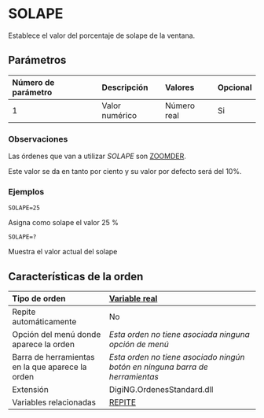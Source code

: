 # SOLAPE

Establece el valor del porcentaje de solape de la ventana.

## Parámetros

| Número de parámetro | Descripción | Valores | Opcional |
| :--- | :--- | :--- | :--- |
| 1 | Valor numérico | Número real | Si |

### Observaciones

Las órdenes que van a utilizar _SOLAPE_ son [ZOOMDER](/digi3d-net/referencia/ventana-de-dibujo/ordenes/z/zoomder.md).

Este valor se da en tanto por ciento y su valor por defecto será del 10%.

### Ejemplos

`SOLAPE=25`

Asigna como solape el valor 25 %

`SOLAPE=?`

Muestra el valor actual del solape

## Características de la orden

| Tipo de orden | [Variable real](solape.md) |
| :--- | :--- |
| Repite automáticamente | No |
| Opción del menú donde aparece la orden | _Esta orden no tiene asociada ninguna opción de menú_ |
| Barra de herramientas en la que aparece la orden | _Esta orden no tiene asociado ningún botón en ninguna barra de herramientas_ |
| Extensión | DigiNG.OrdenesStandard.dll |
| Variables relacionadas | [REPITE](/digi3d-net/referencia/ventana-de-dibujo/variables/r/repite.md) |

